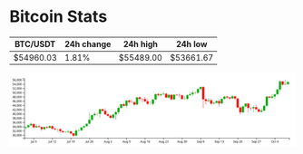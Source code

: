 # Bitcoin Stats

BTC/USDT|24h change|24h high|24h low|
|---|---|---|---|
|$54960.03|1.81%|$55489.00|$53661.67|

<img src="./chart.svg">
